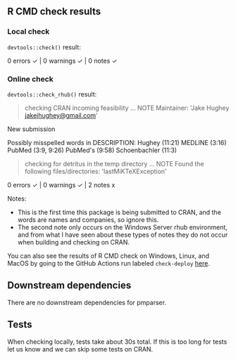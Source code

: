 ## R CMD check results

### Local check
`devtools::check()` result:

  0 errors ✓ | 0 warnings ✓ | 0 notes ✓

### Online check
`devtools::check_rhub()` result:

  > checking CRAN incoming feasibility ... NOTE
  Maintainer: 'Jake Hughey <jakejhughey@gmail.com>'

  New submission

  Possibly misspelled words in DESCRIPTION:
    Hughey (11:21)
    MEDLINE (3:16)
    PubMed (3:9, 9:26)
    PubMed's (9:58)
    Schoenbachler (11:3)

  > checking for detritus in the temp directory ... NOTE
  Found the following files/directories:
    'lastMiKTeXException'

  0 errors ✓ | 0 warnings ✓ | 2 notes x

Notes:
  - This is the first time this package is being submitted to CRAN, and the words are names and companies, so ignore this.
  - The second note only occurs on the Windows Server rhub environment, and from what I have seen about these types of notes they do not occur when building and checking on CRAN.

You can also see the results of R CMD check on Windows, Linux, and MacOS by going to the GitHub Actions run labeled `check-deploy` [here](https://github.com/hugheylab/pmparser/actions).

## Downstream dependencies
There are no downstream dependencies for pmparser.

## Tests
When checking locally, tests take about 30s total. If this is too long for tests let us know and we can skip some tests on CRAN.
